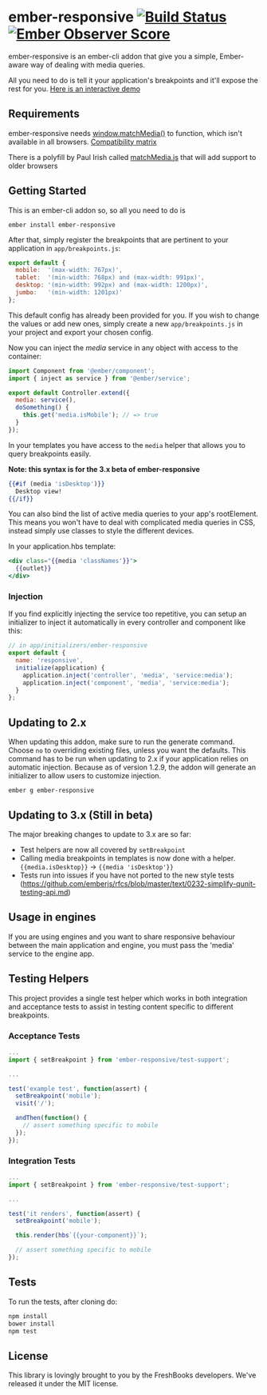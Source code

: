 # ember-responsive [![Build Status](https://travis-ci.org/freshbooks/ember-responsive.svg?branch=master)](https://travis-ci.org/freshbooks/ember-responsive) [![Ember Observer Score](http://emberobserver.com/badges/ember-responsive.svg)](http://emberobserver.com/addons/ember-responsive)

ember-responsive is an ember-cli addon that give you a simple, Ember-aware way
of dealing with media queries.

All you need to do is tell it your application's breakpoints and it'll expose the rest for you.
[Here is an interactive demo](https://www.justinbull.ca/ember-responsive-demo/)

## Requirements

ember-responsive needs [window.matchMedia()](https://developer.mozilla.org/en-US/docs/Web/API/Window.matchMedia)
to function, which isn't available in all browsers. [Compatibility matrix](http://caniuse.com/#feat=matchmedia)

There is a polyfill by Paul Irish called [matchMedia.js](https://github.com/paulirish/matchMedia.js)
that will add support to older browsers

## Getting Started

This is an ember-cli addon so, so all you need to do is

`ember install ember-responsive`

After that, simply register the breakpoints that are pertinent to your application in `app/breakpoints.js`:

```js
export default {
  mobile:  '(max-width: 767px)',
  tablet:  '(min-width: 768px) and (max-width: 991px)',
  desktop: '(min-width: 992px) and (max-width: 1200px)',
  jumbo:   '(min-width: 1201px)'
};
```

This default config has already been provided for you. If you wish to change the values or add new ones,
simply create a new `app/breakpoints.js` in your project and export your chosen config.

Now you can inject the _media_ service in any object with access to the container:

```js
import Component from '@ember/component';
import { inject as service } from '@ember/service';

export default Controller.extend({
  media: service(),
  doSomething() {
    this.get('media.isMobile'); // => true
  }
});
```

In your templates you have access to the `media` helper that allows you to query breakpoints easily.

**Note: this syntax is for the 3.x beta of ember-responsive**
```hbs
{{#if (media 'isDesktop')}}
  Desktop view!
{{/if}}
```

You can also bind the list of active media queries to your app's
rootElement. This means you won't have to deal with complicated media
queries in CSS, instead simply use classes to style the different devices.

In your application.hbs template:

```hbs
<div class="{{media 'classNames'}}">
  {{outlet}}
</div>
```

### Injection

If you find explicitly injecting the service too repetitive, you can setup an initializer to inject it automatically in every controller and component like this:

```js
// in app/initializers/ember-responsive
export default {
  name: 'responsive',
  initialize(application) {
    application.inject('controller', 'media', 'service:media');
    application.inject('component', 'media', 'service:media');
  }
};
```

## Updating to 2.x

When updating this addon, make sure to run the generate command. Choose `no` to overriding existing files, unless you want the defaults. This command has to be run when updating to 2.x if your application relies on automatic injection. Because as of version 1.2.9, the addon will generate an initializer to allow users to customize injection.

`ember g ember-responsive`

## Updating to 3.x (Still in beta)

The major breaking changes to update to 3.x are so far:
- Test helpers are now all covered by `setBreakpoint`
- Calling media breakpoints in templates is now done with a helper. `{{media.isDesktop}}` -> `{{media 'isDesktop'}}`
- Tests run into issues if you have not ported to the new style tests (https://github.com/emberjs/rfcs/blob/master/text/0232-simplify-qunit-testing-api.md)

## Usage in engines

If you are using engines and you want to share responsive behaviour between the main application and engine, you must pass the 'media' service to the engine app.

## Testing Helpers
This project provides a single test helper which works in both integration and acceptance tests to assist in testing
content specific to different breakpoints.

### Acceptance Tests
```javascript
...
import { setBreakpoint } from 'ember-responsive/test-support';

...

test('example test', function(assert) {
  setBreakpoint('mobile');
  visit('/');

  andThen(function() {
    // assert something specific to mobile
  });
});
```

### Integration Tests
```javascript
...
import { setBreakpoint } from 'ember-responsive/test-support';

...

test('it renders', function(assert) {
  setBreakpoint('mobile');

  this.render(hbs`{{your-component}}`);

  // assert something specific to mobile
});
```

## Tests

To run the tests, after cloning do:

```sh
npm install
bower install
npm test
```

## License

This library is lovingly brought to you by the FreshBooks developers.
We've released it under the MIT license.
